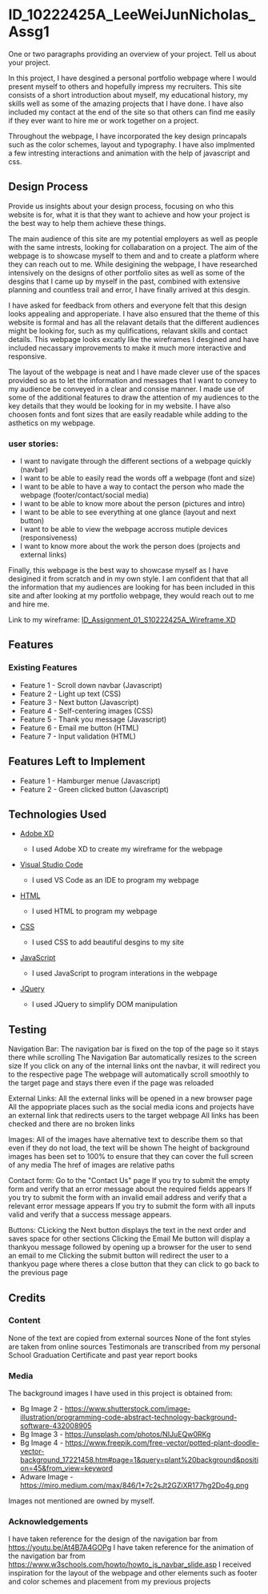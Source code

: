 # ID_10222425A_LeeWeiJunNicholas_Assg1

One or two paragraphs providing an overview of your project. Tell us about your project.

In this project, I have desgined a personal portfolio webpage where I would present myself to others and hopefully impress my recruiters. This site consists of a short introduction about myself, my educational history, my skills well as some of the amazing projects that I have done. I have also included my contact at the end of the site so that others can find me easily if they ever want to hire me or work together on a project.

Throughout the webpage, I have incorporated the key design princapals such as the color schemes, layout and typography. I have also implmented a few intresting interactions and animation with the help of javascript and css.


## Design Process
Provide us insights about your design process, focusing on who this website is for, what it is that they want to achieve and how your project is the best way to help them achieve these things.

The main audience of this site are my potential employers as well as people with the same intrests, looking for collabaration on a project. The aim of the webpage is to showcase myself to them and and to create a platform where they can reach out to me. While desigining the webpage, I have researched intensively on the designs of other portfolio sites as well as some of the desgins that I came up by myself in the past, combined with extensive planning and countless trail and error, I have finally arrived at this desgin.

I have asked for feedback from others and everyone felt that this design looks appealing and approperiate. I have also ensured that the theme of this website is formal and has all the relavant details that the different audiences might be looking for, such as my qulifications, relavant skills and contact details. This webpage looks excatly like the wireframes I desgined and have included necassary improvements to make it much more interactive and responsive.

The layout of the webpage is neat and I have made clever use of the spaces provided so as to let the information and messages that I want to convey to my audience be conveyed in a clear and consise manner. I made use of some of the additional features to draw the attention of my audiences to the key details that they would be looking for in my website. I have also choosen fonts and font sizes that are easily readable while adding to the asthetics on my webpage.

### user stories:
- I want to navigate through the different sections of a webpage quickly (navbar)
- I want to be able to easily read the words off a webpage (font and size)
- I want to be able to have a way to contact the person who made the webpage (footer/contact/social media)
- I want to be able to know more about the person (pictures and intro)
- I want to be able to see everything at one glance (layout and next button)
- I want to be able to view the webpage accross mutiple devices (responsiveness)
- I want to know more about the work the person does (projects and external links)

Finally, this webpage is the best way to showcase myself as I have desigined it from scratch and in my own style. I am confident that that all the information that my audiences are looking for has been included in this site and after looking at my portfolio webpage, they would reach out to me and hire me.

Link to my wireframe: 
<a href="Wireframe/Personal Portfoilo Webpage.xd">ID_Assignment_01_S10222425A_Wireframe.XD</a>

## Features

### Existing Features
- Feature 1 - Scroll down navbar (Javascript)
- Feature 2 - Light up text (CSS)
- Feature 3 - Next button (Javascript)
- Feature 4 - Self-centering images (CSS)
- Feature 5 - Thank you message (Javascript)
- Feature 6 - Email me button (HTML)
- Feature 7 - Input validation (HTML)

## Features Left to Implement
- Feature 1 - Hamburger menue (Javascript)
- Feature 2 - Green clicked button (Javascript)

## Technologies Used

- <a href="https://www.adobe.com/sg/products/xd.html?sdid=WT7FJ4C8&mv=search&ef_id=:G:s&s_kwcid=AL!3085!10!79164974000307!79165191448925" target="_blank">Adobe XD</a>
  - I used Adobe XD to create my wireframe for the webpage

- <a href="https://visual-studio-code.en.softonic.com/download?utm_source=bing&utm_medium=paid&utm_campaign=Bing_Global_DSA_Test&msclkid=ff88de179b1213d17f03bfbd934b4305" target="_blank">Visual Studio Code</a>
  - I used VS Code as an IDE to program my webpage

- <a href="#" target="_blank">HTML</a>
  - I used HTML to program my webpage

- <a href="#" target="_blank">CSS</a>
  - I used CSS to add beautiful desgins to my site

- <a href="#" target="_blank">JavaScript</a>
  - I used JavaScript to program interations in the webpage

- <a href="#" target="_blank">JQuery</a>
  - I used JQuery to simplify DOM manipulation


## Testing

Navigation Bar:
The navigation bar is fixed on the top of the page so it stays there while scrolling
The Navigation Bar automatically resizes to the screen size
If you click on any of the internal links ont the navbar, it will redirect you to the respective page
The webpage will automatically scroll smoothly to the target page and stays there even if the page was reloaded

External Links:
All the external links will be opened in a new browser page
All the appopriate places such as the social media icons and projects have an external link that redirects users to the target webpage
All links has been checked and there are no broken links

Images:
All of the images have alternative text to describe them so that even if they do not load, the text will be shown
The height of background images has been set to 100% to ensure that they can cover the full screen of any media
The href of images are relative paths

Contact form:
Go to the "Contact Us" page
If you try to submit the empty form and verify that an error message about the required fields appears
If you try to submit the form with an invalid email address and verify that a relevant error message appears
If you try to submit the form with all inputs valid and verify that a success message appears.

Buttons:
CLicking the Next button displays the text in the next order and saves space for other sections
Clicking the Email Me button will display a thankyou message followed by opening up a browser for the user to send an email to me
Clicking the submit button will redirect the user to a thankyou page where theres a close button that they can click to go back to the previous page


## Credits

### Content
None of the text are copied from external sources
None of the font styles are taken from online sources
Testimonals are transcribed from my personal School Graduation Certificate and past year report books

### Media
The background images I have used in this project is obtained from:
- Bg Image 2 - https://www.shutterstock.com/image-illustration/programming-code-abstract-technology-background-software-432008905
- Bg Image 3 - https://unsplash.com/photos/NIJuEQw0RKg
- Bg Image 4 - https://www.freepik.com/free-vector/potted-plant-doodle-vector-background_17221458.htm#page=1&query=plant%20background&position=45&from_view=keyword
- Adware Image - https://miro.medium.com/max/846/1*7c2sJt2GZiXR177hg2Do4g.png

Images not mentioned are owned by myself.

### Acknowledgements
I have taken reference for the design of the navigation bar from https://youtu.be/At4B7A4GOPg
I have taken reference for the animation of the navigation bar from https://www.w3schools.com/howto/howto_js_navbar_slide.asp
I received inspiration for the layout of the webpage and other elements such as footer and color schemes and placement from my previous projects


